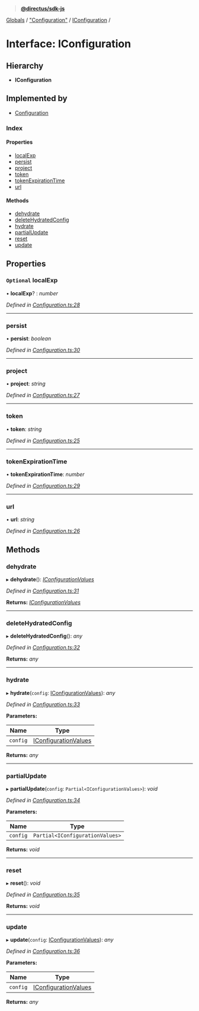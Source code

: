 > **[@directus/sdk-js](../README.md)**

[Globals](../README.md) / ["Configuration"](../modules/_configuration_.md) / [IConfiguration](_configuration_.iconfiguration.md) /

# Interface: IConfiguration

## Hierarchy

* **IConfiguration**

## Implemented by

* [Configuration](../classes/_configuration_.configuration.md)

### Index

#### Properties

* [localExp](_configuration_.iconfiguration.md#optional-localexp)
* [persist](_configuration_.iconfiguration.md#persist)
* [project](_configuration_.iconfiguration.md#project)
* [token](_configuration_.iconfiguration.md#token)
* [tokenExpirationTime](_configuration_.iconfiguration.md#tokenexpirationtime)
* [url](_configuration_.iconfiguration.md#url)

#### Methods

* [dehydrate](_configuration_.iconfiguration.md#dehydrate)
* [deleteHydratedConfig](_configuration_.iconfiguration.md#deletehydratedconfig)
* [hydrate](_configuration_.iconfiguration.md#hydrate)
* [partialUpdate](_configuration_.iconfiguration.md#partialupdate)
* [reset](_configuration_.iconfiguration.md#reset)
* [update](_configuration_.iconfiguration.md#update)

## Properties

### `Optional` localExp

• **localExp**? : *number*

*Defined in [Configuration.ts:28](https://github.com/direcuts/sdk-js/tree/master/Configuration.ts#L28)*

___

###  persist

• **persist**: *boolean*

*Defined in [Configuration.ts:30](https://github.com/direcuts/sdk-js/tree/master/Configuration.ts#L30)*

___

###  project

• **project**: *string*

*Defined in [Configuration.ts:27](https://github.com/direcuts/sdk-js/tree/master/Configuration.ts#L27)*

___

###  token

• **token**: *string*

*Defined in [Configuration.ts:25](https://github.com/direcuts/sdk-js/tree/master/Configuration.ts#L25)*

___

###  tokenExpirationTime

• **tokenExpirationTime**: *number*

*Defined in [Configuration.ts:29](https://github.com/direcuts/sdk-js/tree/master/Configuration.ts#L29)*

___

###  url

• **url**: *string*

*Defined in [Configuration.ts:26](https://github.com/direcuts/sdk-js/tree/master/Configuration.ts#L26)*

## Methods

###  dehydrate

▸ **dehydrate**(): *[IConfigurationValues](_configuration_.iconfigurationvalues.md)*

*Defined in [Configuration.ts:31](https://github.com/direcuts/sdk-js/tree/master/Configuration.ts#L31)*

**Returns:** *[IConfigurationValues](_configuration_.iconfigurationvalues.md)*

___

###  deleteHydratedConfig

▸ **deleteHydratedConfig**(): *any*

*Defined in [Configuration.ts:32](https://github.com/direcuts/sdk-js/tree/master/Configuration.ts#L32)*

**Returns:** *any*

___

###  hydrate

▸ **hydrate**(`config`: [IConfigurationValues](_configuration_.iconfigurationvalues.md)): *any*

*Defined in [Configuration.ts:33](https://github.com/direcuts/sdk-js/tree/master/Configuration.ts#L33)*

**Parameters:**

Name | Type |
------ | ------ |
`config` | [IConfigurationValues](_configuration_.iconfigurationvalues.md) |

**Returns:** *any*

___

###  partialUpdate

▸ **partialUpdate**(`config`: `Partial<IConfigurationValues>`): *void*

*Defined in [Configuration.ts:34](https://github.com/direcuts/sdk-js/tree/master/Configuration.ts#L34)*

**Parameters:**

Name | Type |
------ | ------ |
`config` | `Partial<IConfigurationValues>` |

**Returns:** *void*

___

###  reset

▸ **reset**(): *void*

*Defined in [Configuration.ts:35](https://github.com/direcuts/sdk-js/tree/master/Configuration.ts#L35)*

**Returns:** *void*

___

###  update

▸ **update**(`config`: [IConfigurationValues](_configuration_.iconfigurationvalues.md)): *any*

*Defined in [Configuration.ts:36](https://github.com/direcuts/sdk-js/tree/master/Configuration.ts#L36)*

**Parameters:**

Name | Type |
------ | ------ |
`config` | [IConfigurationValues](_configuration_.iconfigurationvalues.md) |

**Returns:** *any*